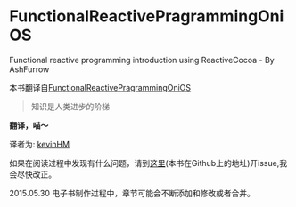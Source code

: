 FunctionalReactivePragrammingOniOS
==
Functional reactive programming introduction using ReactiveCocoa - By AshFurrow

本书翻译自[FunctionalReactivePragrammingOniOS](http://leanpub.com/iosfrp)

>知识是人类进步的阶梯

**翻译，喵～**

译者为:
[kevinHM](https://github.com/KevinHM)

如果在阅读过程中发现有什么问题，请到[这里](https://github.com/KevinHM/FunctionalReactivePragrammingOniOS)(本书在Github上的地址)开issue,我会尽快改正。

2015.05.30 电子书制作过程中，章节可能会不断添加和修改或者合并。